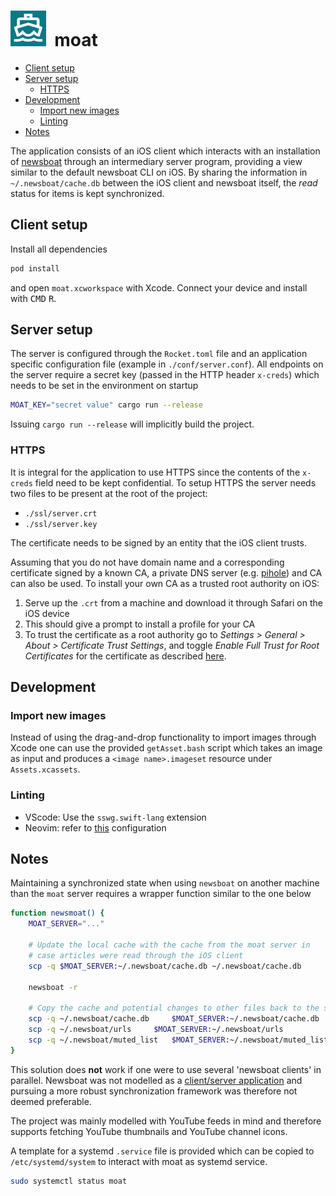 <h1>
	<img src="./moat/Assets.xcassets/AppIcon.appiconset/57.png">&nbsp;&nbsp;moat
</h1>

* [Client setup](#client-setup)
* [Server setup](#server-setup)
	* [HTTPS](#https)
* [Development](#development)
	* [Import new images](#import-new-images)
	* [Linting](#linting)
* [Notes](#notes)

The application consists of an iOS client which interacts with an installation of [newsboat](https://github.com/newsboat/newsboat) through an intermediary server program, providing a view similar to the default newsboat CLI on iOS. By sharing the information in `~/.newsboat/cache.db` between the iOS client and newsboat itself, the *read* status for items is kept synchronized. 

## Client setup
Install all dependencies
```bash
pod install
```
and open `moat.xcworkspace` with Xcode. Connect your device and install with <kbd>CMD</kbd> <kbd>R</kbd>.

## Server setup
The server is configured through the `Rocket.toml` file and an application specific configuration file (example in `./conf/server.conf`). All endpoints on the server require a secret key (passed in the HTTP header `x-creds`) which needs to be set in the environment on startup
```bash
MOAT_KEY="secret value" cargo run --release
```
Issuing `cargo run --release` will implicitly build the project.

### HTTPS
It is integral for the application to use HTTPS since the contents of the `x-creds` field need to be kept confidential. To setup HTTPS the server needs two files to be present at the root of the project: 

* `./ssl/server.crt`
* `./ssl/server.key` 

The certificate needs to be signed by an entity that the iOS client trusts.

Assuming that you do not have domain name and a corresponding certificate signed by a known CA, a private DNS server (e.g. [pihole](https://pi-hole.net/)) and CA can also be used. To install your own CA as a trusted root authority on iOS: 

1. Serve up the `.crt` from a machine and download it through Safari on the iOS device
2. This should give a prompt to install a profile for your CA
3. To trust the certificate as a root authority go to *Settings > General > About > Certificate Trust Settings*, and toggle *Enable Full Trust for Root Certificates* for the certificate as described [here](https://apple.stackexchange.com/a/371757/290763).

## Development

### Import new images
Instead of using the drag-and-drop functionality to import images through Xcode one can use the provided `getAsset.bash` script which takes an image as input and produces a `<image name>.imageset` resource under `Assets.xcassets`.

### Linting
* VScode: Use the `sswg.swift-lang` extension
* Neovim: refer to [this](https://github.com/neovim/nvim-lspconfig/blob/master/doc/server_configurations.md#sourcekit) configuration

## Notes
Maintaining a synchronized state when using `newsboat` on another machine than the `moat` server requires a wrapper function similar to the one below 
```bash
function newsmoat() {
	MOAT_SERVER="..."

	# Update the local cache with the cache from the moat server in
	# case articles were read through the iOS client
	scp -q $MOAT_SERVER:~/.newsboat/cache.db ~/.newsboat/cache.db 

	newsboat -r

	# Copy the cache and potential changes to other files back to the server on exit 
	scp -q ~/.newsboat/cache.db 	$MOAT_SERVER:~/.newsboat/cache.db
	scp -q ~/.newsboat/urls 	$MOAT_SERVER:~/.newsboat/urls
	scp -q ~/.newsboat/muted_list   $MOAT_SERVER:~/.newsboat/muted_list
}
```
This solution does **not** work if one were to use several 'newsboat clients' in parallel. Newsboat was not modelled as a [client/server application](https://github.com/newsboat/newsboat/issues/471) and pursuing a more robust synchronization framework was therefore not deemed preferable.

The project was mainly modelled with YouTube feeds in mind and therefore supports fetching YouTube thumbnails and YouTube channel icons. 

A template for a systemd `.service` file is provided which can be copied to `/etc/systemd/system` to interact with moat as systemd service.
```bash
sudo systemctl status moat
```
